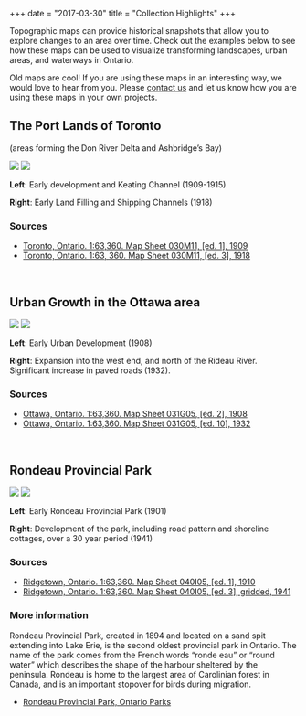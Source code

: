 +++
date = "2017-03-30"
title = "Collection Highlights"
+++

Topographic maps can provide historical snapshots that allow you to explore changes to an area over time.  Check out the examples below to see how these maps can be used to visualize transforming landscapes, urban areas, and waterways in Ontario. 

Old maps are cool! If you are using these maps in an interesting way, we would love to hear from you. Please [contact us](../contact/) and let us know how you are using these maps in your own projects.  

## The Port Lands of Toronto 

(areas forming the Don River Delta and Ashbridge’s Bay)

<div class="juxtapose">
    <img src="../img/highlights/030M11_1909.jpg" data-label="1909" />
    <img src="../img/highlights/030M11_1918.jpg" data-label="1918" />
</div>

<div class="row slider-description">
	<p class="col-md-6"><strong>Left</strong>: Early development and Keating Channel (1909-1915)</p>
	<p class="col-md-6"><strong>Right</strong>: Early Land Filling and Shipping Channels (1918)</p>
</div>

### Sources

- [Toronto, Ontario. 1:63,360. Map Sheet 030M11, [ed. 1], 1909](http://geo.scholarsportal.info/#r/details/_uri@=HTDP63360K030M11_1909TIFF&_add:true)
- [Toronto, Ontario. 1:63, 360. Map Sheet 030M11, [ed. 3], 1918](http://geo.scholarsportal.info/#r/details/_uri@=HTDP63360K030M11_1918TIFF&_add:true)

<br>

## Urban Growth in the Ottawa area

<div class="juxtapose">
    <img src="../img/highlights/031G05_1908.jpg" data-label="1908" />
    <img src="../img/highlights/031G05_1932.jpg" data-label="1932" />
</div>

<div class="row slider-description">
	<p class="col-md-6"><strong>Left</strong>: Early Urban Development (1908)</p>
	<p class="col-md-6"><strong>Right</strong>: Expansion into the west end, and north of the Rideau River. Significant increase in paved roads (1932).</p>
</div>

### Sources

- [Ottawa, Ontario. 1:63,360. Map Sheet 031G05, [ed. 2], 1908](http://geo.scholarsportal.info/#r/details/_uri@=HTDP63360K031G05_1908TIFF&_add:true)
- [Ottawa, Ontario. 1:63,360. Map Sheet 031G05, [ed. 10], 1932](http://geo.scholarsportal.info/#r/details/_uri@=HTDP63360K031G05_1932TIFF&_add:true)

<br>

## Rondeau Provincial Park

<div class="juxtapose">
	<img src="../img/highlights/HTDP63360K040I05_1910TIFF.jpg" data-label="1901" />
    <img src="../img/highlights/HTDP63360K040I05_1941_MBTIFF.jpg" data-label="1941" />
</div>

<div class="row slider-description">
	<p class="col-md-6"><strong>Left</strong>: Early Rondeau Provincial Park (1901)</p>
	<p class="col-md-6"><strong>Right</strong>: Development of the park, including road pattern and shoreline cottages, over a 30 year period (1941)</p>
</div>

### Sources

- [Ridgetown, Ontario. 1:63,360. Map Sheet 040I05, [ed. 1], 1910](http://geo.scholarsportal.info/#r/details/_uri@=HTDP63360K040I05_1910TIFF&_add:true)
- [Ridgetown, Ontario. 1:63,360. Map Sheet 040I05, [ed. 3], gridded, 1941](http://geo.scholarsportal.info/#r/details/_uri@=HTDP63360K040I05_1941_MBTIFF&_add:true)

### More information
Rondeau Provincial Park, created in 1894 and located on a sand spit extending into Lake Erie, is the second oldest provincial park in Ontario. The name of the park comes from the French words “ronde eau” or “round water” which describes the shape of the harbour sheltered by the peninsula. Rondeau is home to the largest area of Carolinian forest in Canada, and is an important stopover for birds during migration. 

- [Rondeau Provincial Park, Ontario Parks](https://www.ontarioparks.com/park/rondeau)

<script src="../js/juxtapose.js"></script>
